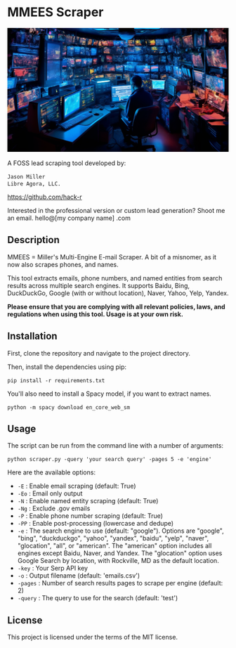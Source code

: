 
# MMEES Scraper

<div align="center">
  <img src="./MMEES.png" alt="Image Alt Text" width="width: 320px; height: 180px;">
</div>

A FOSS lead scraping tool developed by:

	Jason Miller
	Libre Agora, LLC. 

https://github.com/hack-r

Interested in the professional version or custom lead generation? Shoot me an email. hello@[my company name] .com

## Description

MMEES = Miller's Multi-Engine E-mail Scraper. A bit of a misnomer, as it now also scrapes phones, and names.

This tool extracts emails, phone numbers, and named entities from search results across multiple search engines. It supports Baidu, Bing, DuckDuckGo, Google (with or without location), Naver, Yahoo, Yelp, Yandex.

**Please ensure that you are complying with all relevant policies, laws, and regulations when using this tool. Usage is at your own risk.**

## Installation

First, clone the repository and navigate to the project directory.

Then, install the dependencies using pip:

```
pip install -r requirements.txt
```

You'll also need to install a Spacy model, if you want to extract names. 

```
python -m spacy download en_core_web_sm
```

## Usage

The script can be run from the command line with a number of arguments:

```
python scraper.py -query 'your search query' -pages 5 -e 'engine'
```

Here are the available options:

* `-E` : Enable email scraping (default: True)
* `-Eo` : Email only output
* `-N` : Enable named entity scraping (default: True)
* `-Ng` : Exclude .gov emails
* `-P` : Enable phone number scraping (default: True)
* `-PP` : Enable post-processing (lowercase and dedupe)
* `-e` : The search engine to use (default: "google"). Options are "google", "bing", "duckduckgo", "yahoo", "yandex", "baidu", "yelp", "naver", "glocation", "all", or "american". The "american" option includes all engines except Baidu, Naver, and Yandex. The "glocation" option uses Google Search by location, with Rockville, MD as the default location.
* `-key` : Your Serp API key
* `-o` : Output filename (default: 'emails.csv')
* `-pages` : Number of search results pages to scrape per engine (default: 2)
* `-query` : The query to use for the search (default: 'test')

## License

This project is licensed under the terms of the MIT license.
